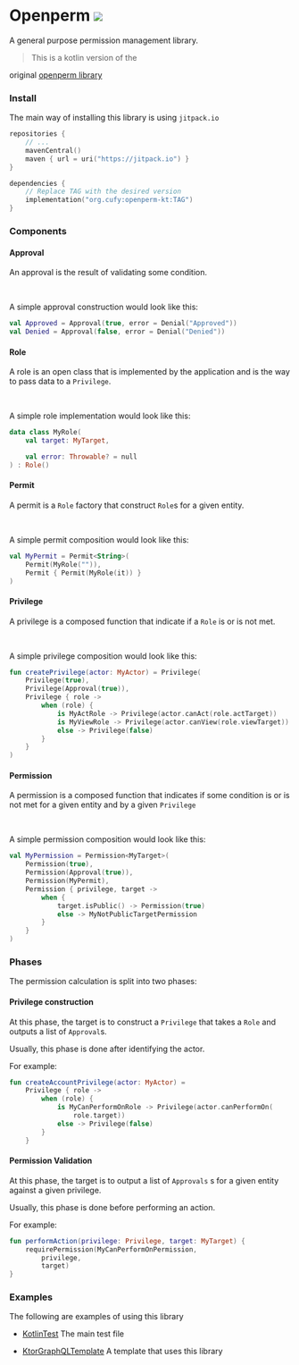 # Openperm [![](https://jitpack.io/v/org.cufy/openperm-kt.svg)](https://jitpack.io/#org.cufy/openperm-kt)

A general purpose permission management library.

> This is a kotlin version of the
>
original [openperm library](https://github.com/cufyorg/openperm-js)

### Install

The main way of installing this library is
using `jitpack.io`

```kts
repositories {
    // ...
    mavenCentral()
    maven { url = uri("https://jitpack.io") }
}

dependencies {
    // Replace TAG with the desired version
    implementation("org.cufy:openperm-kt:TAG")
}
```

### Components

#### Approval

An approval is the result of validating some condition.

<br/>

A simple approval construction would look like this:

```kotlin
val Approved = Approval(true, error = Denial("Approved"))
val Denied = Approval(false, error = Denial("Denied"))
```

#### Role

A role is an open class that is implemented by the
application and is the way to pass data to a `Privilege`.

<br/>

A simple role implementation would look like this:

```kotlin
data class MyRole(
    val target: MyTarget,

    val error: Throwable? = null
) : Role()
```

#### Permit

A permit is a `Role` factory that construct `Role`s for a
given entity.

<br/>

A simple permit composition would look like this:

```kotlin
val MyPermit = Permit<String>(
    Permit(MyRole("")),
    Permit { Permit(MyRole(it)) }
)
```

#### Privilege

A privilege is a composed function that indicate if a `Role`
is or is not met.

<br/>

A simple privilege composition would look like this:

```kotlin
fun createPrivilege(actor: MyActor) = Privilege(
    Privilege(true),
    Privilege(Approval(true)),
    Privilege { role ->
        when (role) {
            is MyActRole -> Privilege(actor.canAct(role.actTarget))
            is MyViewRole -> Privilege(actor.canView(role.viewTarget))
            else -> Privilege(false)
        }
    }
)
```

#### Permission

A permission is a composed function that indicates if
some condition is or is not met for a given entity and
by a given `Privilege`

<br/>

A simple permission composition would look like this:

```kotlin
val MyPermission = Permission<MyTarget>(
    Permission(true),
    Permission(Approval(true)),
    Permission(MyPermit),
    Permission { privilege, target ->
        when {
            target.isPublic() -> Permission(true)
            else -> MyNotPublicTargetPermission
        }
    }
)
```

### Phases

The permission calculation is split into two phases:

#### Privilege construction

At this phase, the target is to construct a `Privilege` that
takes a `Role` and outputs a list of `Approval`s.

Usually, this phase is done after identifying the actor.

For example:

```kotlin
fun createAccountPrivilege(actor: MyActor) =
    Privilege { role ->
        when (role) {
            is MyCanPerformOnRole -> Privilege(actor.canPerformOn(
                role.target))
            else -> Privilege(false)
        }
    }
```

#### Permission Validation

At this phase, the target is to output a list of `Approvals`
s
for a given entity against a given privilege.

Usually, this phase is done before performing an action.

For example:

```kotlin
fun performAction(privilege: Privilege, target: MyTarget) {
    requirePermission(MyCanPerformOnPermission,
        privilege,
        target)
}
```

### Examples

The following are examples of using this library

- [KotlinTest](src/test/kotlin/KotlinTest.kt)
  The main test file

- [KtorGraphQLTemplate](https://github.com/cufyorg/ktor-graphql-template)
  A template that uses this library
